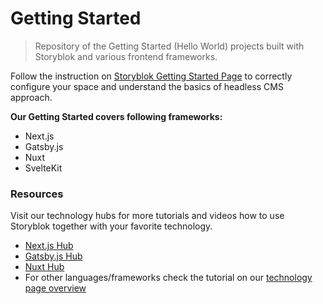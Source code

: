 # Getting Started

> Repository of the Getting Started (Hello World) projects built with Storyblok and various frontend frameworks.

Follow the instruction on [Storyblok Getting Started Page](https://www.storyblok.com/docs/guide/getting-started) to correctly configure your space and understand the basics of headless CMS approach.

**Our Getting Started covers following frameworks:**

- Next.js
- Gatsby.js
- Nuxt
- SvelteKit

### Resources

Visit our technology hubs for more tutorials and videos how to use Storyblok together with your favorite technology.

- [Next.js Hub](https://www.storyblok.com/tc/nextjs)
- [Gatsby.js Hub](https://www.storyblok.com/tc/gatsbyjs)
- [Nuxt Hub](https://www.storyblok.com/tc/nuxtjs)
- For other languages/frameworks check the tutorial on our [technology page overview](https://www.storyblok.com/technologies)
